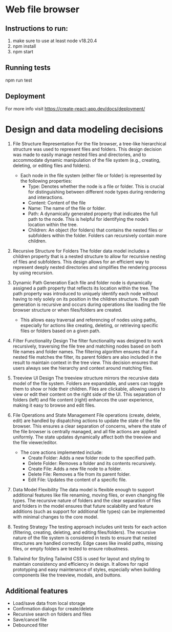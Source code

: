 # Web file browser
## Instructions to run:
1. make sure to use at least node v18.20.4
2. npm install
3. npm start

## Running tests
npm run test

## Deployment
For more info visit https://create-react-app.dev/docs/deployment/

# Design and data modeling decisions
1. File Structure Representation
For the file browser, a tree-like hierarchical structure was used to represent files and folders. This design decision was made to easily manage nested files and directories, and to accommodate dynamic manipulation of the file system (e.g., creating, deleting, or editing files and folders).

   - Each node in the file system (either file or folder) is represented by the following properties:
        - Type: Denotes whether the node is a file or folder. This is crucial for distinguishing between different node types during rendering and interactions.
        - Content: Content of the file
        - Name: The name of the file or folder.
        - Path: A dynamically generated property that indicates the full path to the node. This is helpful for identifying the node’s location within the tree.
        - Children: An object (for folders) that contains the nested files or subfolders within the folder. Folders can recursively contain more children.

2. Recursive Structure for Folders
The folder data model includes a children property that is a nested structure to allow for recursive nesting of files and subfolders. This design allows for an efficient way to represent deeply nested directories and simplifies the rendering process by using recursion.

3. Dynamic Path Generation
Each file and folder node is dynamically assigned a path property that reflects its location within the tree. The path property was introduced to uniquely identify each node without having to rely solely on its position in the children structure. The path generation is recursive and occurs during operations like loading the file browser structure or when files/folders are created.

   - This allows easy traversal and referencing of nodes using paths, especially for actions like creating, deleting, or retrieving specific files or folders based on a given path.

4. Filter Functionality Design
The filter functionality was designed to work recursively, traversing the file tree and matching nodes based on both file names and folder names. The filtering algorithm ensures that if a nested file matches the filter, its parent folders are also included in the result to maintain context in the tree view. This decision ensures that users always see the hierarchy and context around matching files.

5. Treeview UI Design
The treeview structure mirrors the recursive data model of the file system. Folders are expandable, and users can toggle them to show or hide their children. Files are clickable, allowing users to view or edit their content on the right side of the UI. This separation of folders (left) and file content (right) enhances the user experience, making it easy to browse and edit files.

6. File Operations and State Management
File operations (create, delete, edit) are handled by dispatching actions to update the state of the file browser. This ensures a clear separation of concerns, where the state of the file browser is centrally managed, and all file actions are applied uniformly. The state updates dynamically affect both the treeview and the file viewer/editor.

   - The core actions implemented include:
      - Create Folder: Adds a new folder node to the specified path.
      - Delete Folder: Removes a folder and its contents recursively.
      - Create File: Adds a new file node to a folder.
      - Delete File: Removes a file from its parent folder.
      - Edit File: Updates the content of a specific file.

7. Data Model Flexibility
The data model is flexible enough to support additional features like file renaming, moving files, or even changing file types. The recursive nature of folders and the clear separation of files and folders in the model ensures that future scalability and feature additions (such as support for additional file types) can be implemented with minimal changes to the core model.

8. Testing Strategy
The testing approach includes unit tests for each action (filtering, creating, deleting, and editing files/folders). The recursive nature of the file system is considered in tests to ensure that nested structures are handled correctly. Edge cases like invalid paths, missing files, or empty folders are tested to ensure robustness.

9. Tailwind for Styling
Tailwind CSS is used for layout and styling to maintain consistency and efficiency in design. It allows for rapid prototyping and easy maintenance of styles, especially when building components like the treeview, modals, and buttons.

## Additional features
- Load/save data from local storage
- Confirmation dialogs for create/delete
- Recursive search on folders and files
- Save/cancel file
- Debounced filter
